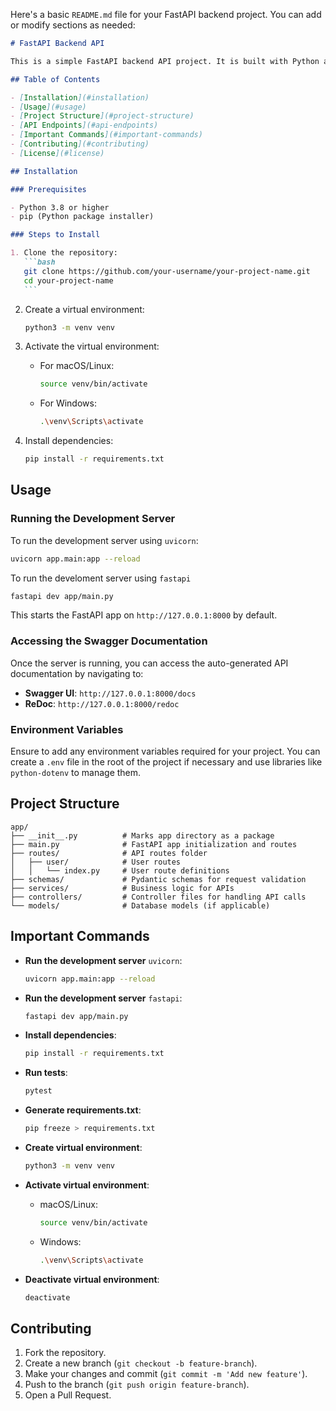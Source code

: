 Here's a basic `README.md` file for your FastAPI backend project. You can add or modify sections as needed:

````markdown
# FastAPI Backend API

This is a simple FastAPI backend API project. It is built with Python and FastAPI to serve as the backend for a web or mobile application. It includes dynamic routing and schema validation with Pydantic.

## Table of Contents

- [Installation](#installation)
- [Usage](#usage)
- [Project Structure](#project-structure)
- [API Endpoints](#api-endpoints)
- [Important Commands](#important-commands)
- [Contributing](#contributing)
- [License](#license)

## Installation

### Prerequisites

- Python 3.8 or higher
- pip (Python package installer)

### Steps to Install

1. Clone the repository:
   ```bash
   git clone https://github.com/your-username/your-project-name.git
   cd your-project-name
   ```
````

2. Create a virtual environment:

   ```bash
   python3 -m venv venv
   ```

3. Activate the virtual environment:

   - For macOS/Linux:
     ```bash
     source venv/bin/activate
     ```
   - For Windows:
     ```bash
     .\venv\Scripts\activate
     ```

4. Install dependencies:
   ```bash
   pip install -r requirements.txt
   ```

## Usage

### Running the Development Server

To run the development server using `uvicorn`:

```bash
uvicorn app.main:app --reload
```

To run the develoment server using `fastapi`

```bash
fastapi dev app/main.py
```

This starts the FastAPI app on `http://127.0.0.1:8000` by default.

### Accessing the Swagger Documentation

Once the server is running, you can access the auto-generated API documentation by navigating to:

- **Swagger UI**: `http://127.0.0.1:8000/docs`
- **ReDoc**: `http://127.0.0.1:8000/redoc`

### Environment Variables

Ensure to add any environment variables required for your project. You can create a `.env` file in the root of the project if necessary and use libraries like `python-dotenv` to manage them.

## Project Structure

```
app/
├── __init__.py          # Marks app directory as a package
├── main.py              # FastAPI app initialization and routes
├── routes/              # API routes folder
│   ├── user/            # User routes
│   │   └── index.py     # User route definitions
├── schemas/             # Pydantic schemas for request validation
├── services/            # Business logic for APIs
├── controllers/         # Controller files for handling API calls
└── models/              # Database models (if applicable)
```

## Important Commands

- **Run the development server** `uvicorn`:

  ```bash
  uvicorn app.main:app --reload
  ```

- **Run the development server** `fastapi`:

  ```bash
  fastapi dev app/main.py
  ```

- **Install dependencies**:

  ```bash
  pip install -r requirements.txt
  ```

- **Run tests**:

  ```bash
  pytest
  ```

- **Generate requirements.txt**:

  ```bash
  pip freeze > requirements.txt
  ```

- **Create virtual environment**:

  ```bash
  python3 -m venv venv
  ```

- **Activate virtual environment**:

  - macOS/Linux:
    ```bash
    source venv/bin/activate
    ```
  - Windows:
    ```bash
    .\venv\Scripts\activate
    ```

- **Deactivate virtual environment**:
  ```bash
  deactivate
  ```

## Contributing

1. Fork the repository.
2. Create a new branch (`git checkout -b feature-branch`).
3. Make your changes and commit (`git commit -m 'Add new feature'`).
4. Push to the branch (`git push origin feature-branch`).
5. Open a Pull Request.

